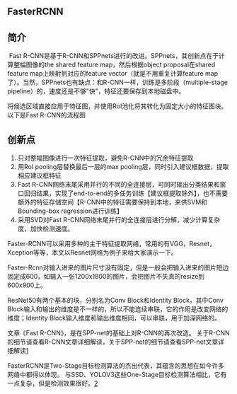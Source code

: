 

<!--
 * @version:
 * @Author:  StevenJokess https://github.com/StevenJokess
 * @Date: 2020-12-08 18:52:13
 * @LastEditors:  StevenJokess https://github.com/StevenJokess
 * @LastEditTime: 2020-12-26 20:26:41
 * @Description:
 * @TODO::
 * @Reference:
-->

## FasterRCNN

## 简介

​ Fast R-CNN是基于R-CNN和SPPnets进行的改进。SPPnets，其创新点在于计算整幅图像的the shared feature map，然后根据object proposal在shared feature map上映射到对应的feature vector（就是不用重复计算feature map了）。当然，SPPnets也有缺点：和R-CNN一样，训练是多阶段（multiple-stage pipeline）的，速度还是不够"快"，特征还要保存到本地磁盘中。

将候选区域直接应用于特征图，并使用RoI池化将其转化为固定大小的特征图块。以下是Fast R-CNN的流程图

## 创新点

1. 只对整幅图像进行一次特征提取，避免R-CNN中的冗余特征提取
1. 用RoI pooling层替换最后一层的max pooling层，同时引入建议框数据，提取相应建议框特征
1. Fast R-CNN网络末尾采用并行的不同的全连接层，可同时输出分类结果和窗口回归结果，实现了end-to-end的多任务训练【建议框提取除外】，也不需要额外的特征存储空间【R-CNN中的特征需要保持到本地，来供SVM和Bounding-box regression进行训练】
1. 采用SVD对Fast R-CNN网络末尾并行的全连接层进行分解，减少计算复杂度，加快检测速度。



Faster-RCNN可以采用多种的主干特征提取网络，常用的有VGG，Resnet，Xception等等，本文以Resnet网络为例子来给大家演示一下。

Faster-Rcnn对输入进来的图片尺寸没有固定，但是一般会把输入进来的图片短边固定成600，如输入一张1200x1800的图片，会把图片不失真的resize到600x900上。

ResNet50有两个基本的块，分别名为Conv Block和Identity Block，其中Conv Block输入和输出的维度是不一样的，所以不能连续串联，它的作用是改变网络的维度；Identity Block输入维度和输出维度相同，可以串联，用于加深网络的。

文章《Fast R-CNN》，是在SPP-net的基础上对R-CNN的再次改造。 关于R-CNN的细节请查看R-CNN文章详细解读，关于SPP-net的细节请查看SPP-net文章详细解读[1]

FasterRCNN是Two-Stage目标检测算法的杰出代表，其蕴含的思想在如今许多网络中都得以体现。
与SSD、YOLOV3这些One-Stage目标检测算法相比，它有一点复杂，但是检测效果很好。[2]





[1]: https://www.zhuanzhi.ai/document/980e4f5b28e5284e8d30ea888f75a3ea
[2]: https://www.bilibili.com/video/BV1BK41157Vs
[3]: https://github.com/bubbliiiing/faster-rcnn-pytorch
[4]: https://github.com/scutan90/DeepLearning-500-questions/blob/master/ch08_%E7%9B%AE%E6%A0%87%E6%A3%80%E6%B5%8B/%E7%AC%AC%E5%85%AB%E7%AB%A0_%E7%9B%AE%E6%A0%87%E6%A3%80%E6%B5%8B.md
